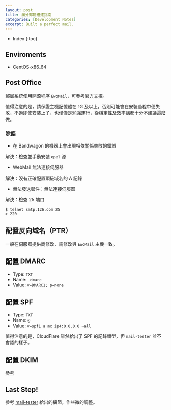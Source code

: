```yaml
---
layout: post
title: 滿分郵箱搭建指南
categories: [Development Notes]
excerpt: Built a perfect mail.
---
```

* Index
{:toc}

## Enviroments

- CentOS-x86\_64

## Post Office

郵局系統使用開源程序 `EwoMail`，可參考[官方文檔](http://doc.ewomail.com/docs/ewomail/jianjie)。

值得注意的是，請保證主機記憶體在 1G 及以上，否則可能會在安裝過程中便失敗，不過即使安裝上了，也僅僅是勉強運行，從穩定性及效率講都十分不建議這麼做。

### 除錯

- 在 Bandwagon 的機器上會出現相依關係失敗的錯誤

解決：檢查並手動安裝 `epel` 源

- WebMail 無法連接伺服器

解決：沒有正確配置頂級域名的 A 記錄

- 無法發送郵件：無法連接伺服器

解決：檢查 25 端口

	$ telnet smtp.126.com 25
	> 220

## 配置反向域名（PTR）  

一般在伺服器提供商修改，需修改與 `EwoMail` 主機一致。

## 配置 DMARC

- Type: `TXT`
- Name: `_dmarc`
- Value: `v=DMARC1; p=none`

## 配置 SPF

- Type: `TXT`
- Name: `@`
- Value: `v=spf1 a mx ip4:0.0.0.0 ~all `

值得注意的是，CloudFlare 雖然給出了 SPF 的記錄類型，但 `mail-tester` 並不會認的樣子。

## 配置 DKIM

[參考](http://doc.ewomail.com/docs/ewomail/dkim)

##  Last Step!

參考 [mail-tester](mail-tester.com) 給出的細節，作些微的調整。